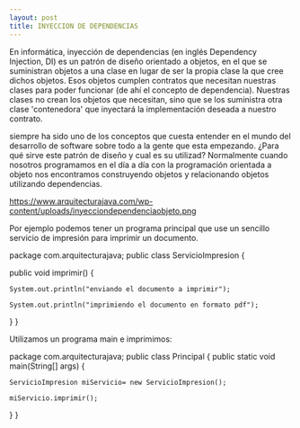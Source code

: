 ```yaml
---
layout: post
title: INYECCION DE DEPENDENCIAS
---
```

En informática, inyección de dependencias (en inglés Dependency Injection, DI) es un patrón de diseño orientado a objetos, en el que se suministran objetos a una clase en lugar de ser la propia clase la que cree dichos objetos. Esos objetos cumplen contratos que necesitan nuestras clases para poder funcionar (de ahí el concepto de dependencia). Nuestras clases no crean los objetos que necesitan, sino que se los suministra otra clase 'contenedora' que inyectará la implementación deseada a nuestro contrato.

siempre ha sido uno de los conceptos que cuesta entender en el mundo del desarrollo de software sobre todo a la gente que esta empezando. ¿Para qué sirve este patrón de diseño y cual es su utilizad? Normalmente cuando nosotros programamos en el día a día con la programación orientada a objeto nos encontramos construyendo objetos y relacionando objetos utilizando dependencias.

https://www.arquitecturajava.com/wp-content/uploads/inyecciondependenciaobjeto.png


Por ejemplo podemos tener un programa principal que use un sencillo servicio de impresión para imprimir un documento.

package com.arquitecturajava;
public class ServicioImpresion {
  
  public void imprimir() {
    
    System.out.println("enviando el documento a imprimir");
    
    System.out.println("imprimiendo el documento en formato pdf");
  }
}

Utilizamos un programa main e imprimimos:

package com.arquitecturajava;
public class Principal {
  public static void main(String[] args) {
  
    ServicioImpresion miServicio= new ServicioImpresion();
    
    miServicio.imprimir();
  }
}



